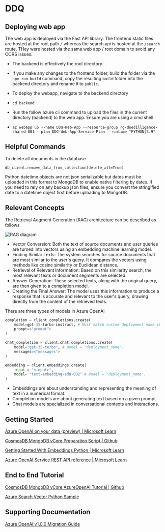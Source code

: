# DDQ

## Deploying web app

The web app is deployed via the Fast API library. The frontend static files are hosted at the root path `/` whereas the search api is hosted at the `/search` route. THey were hosted via the same web app / root domain to avoid any CORS issues.

- The backend is effectively the root directory.

- If you make any changes to the frontend folder, build the folder via the `npm run build` command, copy the resulting `build` folder into the backend directory and rename it to `public`.

- To deploy the webapp, navigate to the backend directory

- `cd backend`

- Run the follow azure cli command to upload the files in the current directory (backend) to the web app. Ensure you are using a cmd shell.

- `az webapp up --name DDQ-Web-App --resource-group rg-duedilligence-shared-001 --plan DDQ-Web-App-Service-Plan --runtime "PYTHON|3.9"`

## Helpful Commands

To delete all documents in the database

`db_client.remove_data_from_collection(delete_all=True)`

Python datetime objects are not json serializable but dates must be uploaded in this format to MongoDB to enable native filtering by dates. If you need to rely on any backup json files, ensure you convert the stringified date to a datetime object first before uploading to MongoDB.

## Relevant Concepts

The Retrieval Augment Generation (RAG) architecture can be described as follows

![RAG diagram](https://truera.com/wp-content/uploads/2023/07/TruLens-Pinecone-Figure-1-1024x536.png)

- Vector Conversion: Both the text of source documents and user queries are turned into vectors using an embedding machine learning model.
- Finding Similar Texts: The system searches for source documents that are most similar to the user's query. It compares the vectors using methods like cosine similarity or Euclidean distance.
- Retrieval of Relevant Information: Based on this similarity search, the most relevant texts or document segments are selected.
- Answer Generation: These selected texts, along with the original query, are then given to a completion model.
- Creating the Final Answer: The model uses this information to produce a response that is accurate and relevant to the user's query, drawing directly from the content of the retrieved texts.

There are three types of models in Azure OpenAI

```python
completion = client.completions.create(
    model=gpt-35-turbo-instruct, # Must match custom deployment name chosen for model.
    prompt=<"prompt">
)

chat_completion = client.chat.completions.create(
    model="gpt-35-turbo", # model = "deployment_name".
    messages=<"messages">
)

embedding = client.embeddings.create(
    input = "<input>",
    model= "text-embedding-ada-002" # model = "deployment_name".
)
```

- Embeddings are about understanding and representing the meaning of text in a numerical format.
- Completion models are about generating text based on a given prompt.
- Chat models are specialized in conversational contexts and interactions.

## Getting Started

[Azure OpenAI on your data (preview) | Microsoft Learn](https://learn.microsoft.com/en-us/azure/ai-services/openai/concepts/use-your-data?tabs=mongo-db#using-the-web-app) 

[CosmosDB MongoDB vCore Preparation Script | Github](https://github.com/microsoft/sample-app-aoai-chatGPT/blob/feature/2023-9/scripts/cosmos_mongo_vcore_data_preparation.py)

[Getting Started With Embeddings Python | Microsoft Learn](https://learn.microsoft.com/en-us/azure/ai-services/openai/tutorials/embeddings?tabs=python%2Ccommand-line)

[Azure OpenAI Service REST API reference | Microsoft Learn](https://learn.microsoft.com/en-us/azure/ai-services/openai/reference#azure-cosmos-db-for-mongodb-vcore)

## End to End Tutorial

[CosmosDB MongoDB vCore AzureOpenAI Tutorial | Github](https://github.com/microsoft/AzureDataRetrievalAugmentedGenerationSamples/blob/main/Python/CosmosDB-MongoDB-vCore/CosmosDB-MongoDB-vCore_AzureOpenAI_Tutorial.ipynb)

[Azure Search Vector Python Sample](https://github.com/Azure/azure-search-vector-samples/blob/main/demo-python/code/azure-search-vector-python-sample.ipynb)

## Supporting Documentation

[Azure OpenAI v1.0.0 Migration Guide](https://github.com/openai/openai-python/discussions/742)
